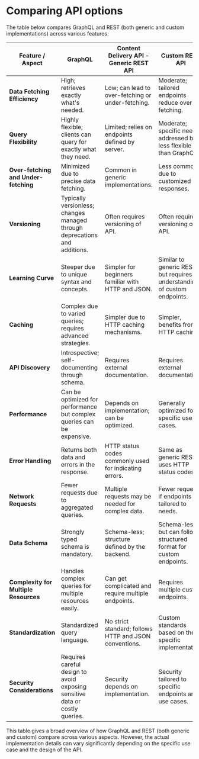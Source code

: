 # Comparing API options

The table below compares GraphQL and REST (both generic and custom implementations) across various features:

| Feature / Aspect                         | GraphQL                                                | Content Delivery API - Generic REST API                                      | Custom REST API                                   |
|-------------------------------------------|--------------------------------------------------------|-------------------------------------------------------|---------------------------------------------------|
| **Data Fetching Efficiency**              | High; retrieves exactly what's needed.                 | Low; can lead to over-fetching or under-fetching.     | Moderate; tailored endpoints reduce over-fetching.|
| **Query Flexibility**                     | Highly flexible; clients can query for exactly what they need. | Limited; relies on endpoints defined by server.       | Moderate; specific needs addressed but less flexible than GraphQL. |
| **Over-fetching and Under-fetching**      | Minimized due to precise data fetching.                | Common in generic implementations.                    | Less common due to customized responses.           |
| **Versioning**                            | Typically versionless; changes managed through deprecations and additions. | Often requires versioning of API.                      | Often requires versioning of API.                  |
| **Learning Curve**                        | Steeper due to unique syntax and concepts.            | Simpler for beginners familiar with HTTP and JSON.    | Similar to generic REST but requires understanding of custom endpoints. |
| **Caching**                               | Complex due to varied queries; requires advanced strategies. | Simpler due to HTTP caching mechanisms.               | Simpler, benefits from HTTP caching.               |
| **API Discovery**                         | Introspective; self-documenting through schema.       | Requires external documentation.                      | Requires external documentation.                   |
| **Performance**                           | Can be optimized for performance but complex queries can be expensive. | Depends on implementation; can be optimized.          | Generally optimized for specific use cases.        |
| **Error Handling**                        | Returns both data and errors in the response.         | HTTP status codes commonly used for indicating errors. | Same as generic REST, uses HTTP status codes.       |
| **Network Requests**                      | Fewer requests due to aggregated queries.             | Multiple requests may be needed for complex data.     | Fewer requests if endpoints are tailored to needs.  |
| **Data Schema**                           | Strongly typed schema is mandatory.                   | Schema-less; structure defined by the backend.       | Schema-less but can follow a structured format for custom endpoints. |
| **Complexity for Multiple Resources**     | Handles complex queries for multiple resources easily. | Can get complicated and require multiple endpoints.   | Requires multiple custom endpoints.                |
| **Standardization**                       | Standardized query language.                          | No strict standard; follows HTTP and JSON conventions. | Custom standards based on the specific implementation. |
| **Security Considerations**               | Requires careful design to avoid exposing sensitive data or costly queries. | Security depends on implementation.                  | Security tailored to specific endpoints and use cases. |

This table gives a broad overview of how GraphQL and REST (both generic and custom) compare across various aspects. However, the actual implementation details can vary significantly depending on the specific use case and the design of the API.

